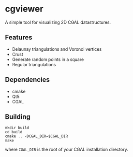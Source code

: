 # cgviewer

A simple tool for visualizing 2D CGAL datastructures.

## Features

- Delaunay triangulations and Voronoi vertices
- Crust
- Generate random points in a square
- Regular triangulations

## Dependencies

- cmake
- Qt5
- CGAL

## Building
```
mkdir build
cd build
cmake .. -DCGAL_DIR=$CGAL_DIR
make
```

where `CGAL_DIR` is the root of your CGAL installation directory.
